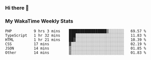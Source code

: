 ### Hi there 👋

<!--
**royschrauwen/royschrauwen** is a ✨ _special_ ✨ repository because its `README.md` (this file) appears on your GitHub profile.

Here are some ideas to get you started:

- 🔭 I’m currently working on ...
- 🌱 I’m currently learning ...
- 👯 I’m looking to collaborate on ...
- 🤔 I’m looking for help with ...
- 💬 Ask me about ...
- 📫 How to reach me: ...
- 😄 Pronouns: ...
- ⚡ Fun fact: ...
-->


### My WakaTime Weekly Stats
<!--START_SECTION:waka-->

```text
PHP          9 hrs 3 mins    █████████████████▒░░░░░░░   69.57 %
TypeScript   1 hr 32 mins    ███░░░░░░░░░░░░░░░░░░░░░░   11.83 %
HTML         1 hr 21 mins    ██▓░░░░░░░░░░░░░░░░░░░░░░   10.39 %
CSS          17 mins         ▓░░░░░░░░░░░░░░░░░░░░░░░░   02.19 %
JSON         14 mins         ▒░░░░░░░░░░░░░░░░░░░░░░░░   01.85 %
Other        14 mins         ▒░░░░░░░░░░░░░░░░░░░░░░░░   01.83 %
```

<!--END_SECTION:waka-->

